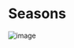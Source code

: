 # Seasons

![image](https://user-images.githubusercontent.com/61524356/127727121-06556278-87de-48c8-8e33-f1ad8e741c8a.png)
